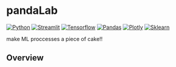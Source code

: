 # pandaLab


[![Python](https://img.shields.io/badge/python-v3.12-yellow)]()
[![Streamlit](https://img.shields.io/badge/streamlit-v1.38-red)]()
[![Tensorflow](https://img.shields.io/badge/tensorflow-v2.18-orange)]()
[![Pandas](https://img.shields.io/badge/pandas-v2.2.2-blue)]()
[![Plotly](https://img.shields.io/badge/plotly-v5.19-green)]()
[![Sklearn](https://img.shields.io/badge/Scikit_Learn-v1.4.2-purple)]()


make ML proccesses a piece of cake!!

## Overview

